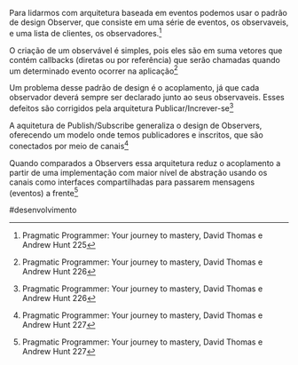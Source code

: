 Para lidarmos com arquitetura baseada em eventos podemos usar o padrão de design Observer, que consiste em uma série de eventos, os observaveis, e uma lista de clientes, os observadores.[^1]
  
O criação de um observável é simples, pois eles são em suma vetores que contém callbacks (diretas ou por referência) que serão chamadas quando um determinado evento ocorrer na aplicação[^2]
  
Um problema desse padrão de design é o acoplamento, já que cada observador deverá sempre ser declarado junto ao seus observaveis. Esses defeitos são corrigidos pela arquitetura Publicar/Increver-se[^3]

A aquitetura de Publish/Subscribe generaliza o design de Observers, oferecendo um modelo onde temos publicadores e inscritos, que são conectados por meio de canais[^4]
  
Quando comparados a Observers essa arquitetura reduz o acoplamento a partir de uma implementação com maior nível de abstração usando os canais como interfaces compartilhadas para passarem mensagens (eventos) a frente[^5]

[^1]: Pragmatic Programmer: Your journey to mastery, David Thomas e Andrew Hunt 225  
[^2]: Pragmatic Programmer: Your journey to mastery, David Thomas e Andrew Hunt 226
[^3]: Pragmatic Programmer: Your journey to mastery, David Thomas e Andrew Hunt 226
[^4]: Pragmatic Programmer: Your journey to mastery, David Thomas e Andrew Hunt 227
[^5]: Pragmatic Programmer: Your journey to mastery, David Thomas e Andrew Hunt 227

#desenvolvimento 